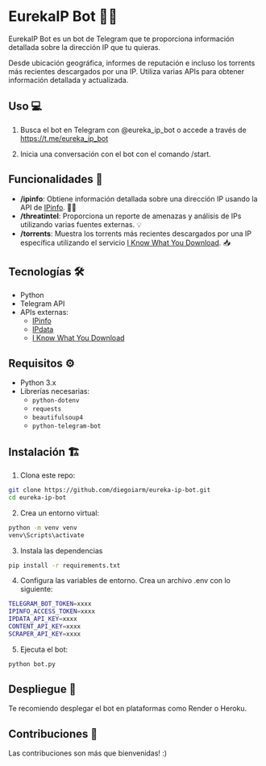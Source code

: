 
# EurekaIP Bot 🤖🌐

EurekaIP Bot es un bot de Telegram que te proporciona información detallada sobre la dirección IP que tu quieras. 

Desde ubicación geográfica, informes de reputación e incluso los torrents más recientes descargados por una IP. Utiliza varias APIs para obtener información detallada y actualizada.

## Uso 💻

1. Busca el bot en Telegram con @eureka_ip_bot o accede a través de https://t.me/eureka_ip_bot

2. Inicia una conversación con el bot con el comando /start.

## Funcionalidades 🧩

- **/ipinfo**: Obtiene información detallada sobre una dirección IP usando la API de [IPinfo](https://ipinfo.io/). 🕵️‍♂️
- **/threatintel**: Proporciona un reporte de amenazas y análisis de IPs utilizando varias fuentes externas. 💡
- **/torrents**: Muestra los torrents más recientes descargados por una IP específica utilizando el servicio [I Know What You Download](https://iknowwhatyoudownload.com/). 📥

## Tecnologías 🛠️

- Python 
- Telegram API 
- APIs externas:
  - [IPinfo](https://ipinfo.io/) 
  - [IPdata](https://ipdata.co/) 
  - [I Know What You Download](https://iknowwhatyoudownload.com/en/peer/) 


## Requisitos ⚙️

- Python 3.x
- Librerías necesarias:
  - `python-dotenv`
  - `requests`
  - `beautifulsoup4`
  - `python-telegram-bot`

## Instalación 🏗️

1. Clona este repo:

  ```bash
  git clone https://github.com/diegoiarm/eureka-ip-bot.git
  cd eureka-ip-bot
```

2. Crea un entorno virtual:

  ```bash
  python -m venv venv
  venv\Scripts\activate
``` 

3. Instala las dependencias

  ```bash
  pip install -r requirements.txt
```

4. Configura las variables de entorno. Crea un archivo .env con lo siguiente:

  ```bash
  TELEGRAM_BOT_TOKEN=xxxx
  IPINFO_ACCESS_TOKEN=xxxx
  IPDATA_API_KEY=xxxx
  CONTENT_API_KEY=xxxx
  SCRAPER_API_KEY=xxxx
```

5. Ejecuta el bot:

  ```bash
  python bot.py
``` 

## Despliegue 🚀

Te recomiendo desplegar el bot en plataformas como Render o Heroku. 


## Contribuciones 🤝
Las contribuciones son más que bienvenidas! :)
